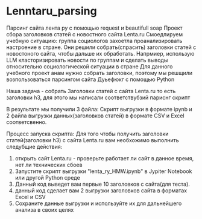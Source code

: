 # Lenntaru_parsing
Парсинг сайта лента ру с помощью request и beautifull soap
Проект сбора заголовков статей с новостного сайта Lenta.ru
Смоедлируем учебную ситуацию: группа социологов захоетла проанализировать настроение в стране. Они решили собрать(спрасить) заголовки статей с новостоного сайта, чтобы дальше их обработать. Напрмиер, использую LLM класторизировать новости по группам и сделать выводы относительно социологической ситуации в стране
Для данного учебного проект анам нужно собрать заголовки, поэтому мы решщили возпользоваться парсингом сайта Дуьефюкг с помощью Python

Наша задача - собрать Заголовки статей с сайта Lenta.ru то есть заголовки h3, для этого мы написали соответствубзий париснг скрипт

В результате мы получили 3 файла: Скрипт выгрузки в формате ipynb и 2 файла выгрузки данных(заголовков статей) в формате CSV и Excel соответсвенно.

Процесс запуска скрипта:
Для того чтобы получить заголовки статей(заголовки h3) с сайта Lenta.ru вам необхожимо выполнить следубщие действия:
1) открыть сайт Lenta.ru - проверьте работает ли сайт в данное время, нет ли технических сбоев
2) Запустите скрипт выгрузки "lenta_ry_HMW.ipynb" в Jypiter Notebook или другой Python среде
3) Данный код выведет вам первые 10 заголовков с сайта(для теста).
4) данный код сделает вам 2 выгрузки заголовков сайта в форматах Excel и CSV
5) Сохраните данные выгрузки и используйте их для дальнейшего анализа в своих целях
